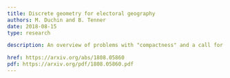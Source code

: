 ```yaml
---
title: Discrete geometry for electoral geography
authors: M. Duchin and B. Tenner
date: 2018-08-15
type: research

description: An overview of problems with "compactness" and a call for research on discrete scores.

href: https://arxiv.org/abs/1808.05860
pdf: https://arxiv.org/pdf/1808.05860.pdf
---
```

